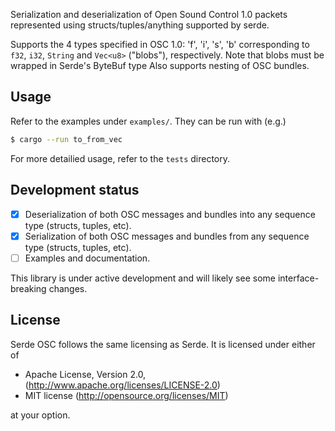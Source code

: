 Serialization and deserialization of Open Sound Control 1.0 packets represented using structs/tuples/anything supported by serde.

Supports the 4 types specified in OSC 1.0: 'f', 'i', 's', 'b' corresponding to `f32`, `i32`, `String` and `Vec<u8>` ("blobs"), respectively.
Note that blobs must be wrapped in Serde's ByteBuf type
Also supports nesting of OSC bundles.


Usage
-----

Refer to the examples under `examples/`. They can be run with (e.g.)

```sh
$ cargo --run to_from_vec
```

For more detailied usage, refer to the `tests` directory.

Development status
------------------
 - [x] Deserialization of both OSC messages and bundles into any sequence type (structs, tuples, etc).
 - [x] Serialization of both OSC messages and bundles from any sequence type (structs, tuples, etc).
 - [ ] Examples and documentation.

This library is under active development and will likely see some interface-breaking changes.


License
-------
Serde OSC follows the same licensing as Serde. It is licensed under either of

   * Apache License, Version 2.0, (http://www.apache.org/licenses/LICENSE-2.0)
   * MIT license (http://opensource.org/licenses/MIT)

at your option.
